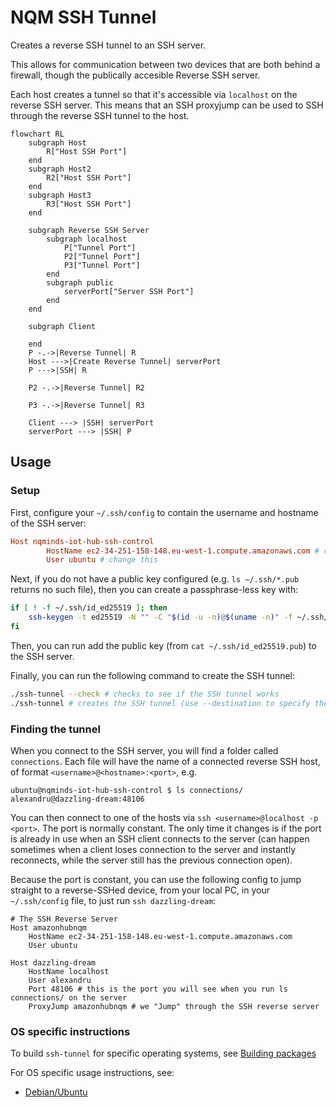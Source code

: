 # NQM SSH Tunnel

Creates a reverse SSH tunnel to an SSH server.

This allows for communication between two devices that are both behind a firewall, though the publically accesible Reverse SSH server.

Each host creates a tunnel so that it's accessible via `localhost` on the reverse SSH server. This means that an SSH proxyjump can be used to SSH
through the reverse SSH tunnel to the host.

```mermaid
flowchart RL
    subgraph Host
        R["Host SSH Port"]
    end
    subgraph Host2
        R2["Host SSH Port"]
    end
    subgraph Host3
        R3["Host SSH Port"]
    end

    subgraph Reverse SSH Server
        subgraph localhost
            P["Tunnel Port"]
            P2["Tunnel Port"]
            P3["Tunnel Port"]
        end
        subgraph public
            serverPort["Server SSH Port"]
        end
    end

    subgraph Client

    end
    P -.->|Reverse Tunnel| R
    Host --->|Create Reverse Tunnel| serverPort
    P --->|SSH| R

    P2 -.->|Reverse Tunnel| R2

    P3 -.->|Reverse Tunnel| R3

    Client ---> |SSH| serverPort
    serverPort ---> |SSH| P
```

## Usage

### Setup

First, configure your `~/.ssh/config` to contain the username and hostname of the
SSH server:

```conf
Host nqminds-iot-hub-ssh-control
        HostName ec2-34-251-158-148.eu-west-1.compute.amazonaws.com # change this
        User ubuntu # change this
```

Next, if you do not have a public key configured (e.g. `ls ~/.ssh/*.pub` returns no such file),
then you can create a passphrase-less key with:

```bash
if [ ! -f ~/.ssh/id_ed25519 ]; then
	ssh-keygen -t ed25519 -N "" -C "$(id -u -n)@$(uname -n)" -f ~/.ssh/id_ed25519
fi
```

Then, you can run add the public key (from `cat ~/.ssh/id_ed25519.pub`) to the SSH server.

Finally, you can run the following command to create the SSH tunnel:

```bash
./ssh-tunnel --check # checks to see if the SSH tunnel works
./ssh-tunnel # creates the SSH tunnel (use --destination to specify the server)
```

### Finding the tunnel

When you connect to the SSH server, you will find a folder called `connections`.
Each file will have the name of a connected reverse SSH host, of format `<username>@<hostname>:<port>`, e.g.

```console
ubuntu@nqminds-iot-hub-ssh-control $ ls connections/
alexandru@dazzling-dream:48106
```

You can then connect to one of the hosts via `ssh <username>@localhost -p <port>`.
The port is normally constant.
The only time it changes is if the port is already in use when an SSH client connects to the server (can happen sometimes when a client loses connection to the server and instantly reconnects, while the server still has the previous connection open).

Because the port is constant, you can use the following config to jump straight to a reverse-SSHed device,
from your local PC, in your `~/.ssh/config` file, to just run `ssh dazzling-dream`:

```config
# The SSH Reverse Server
Host amazonhubnqm
	HostName ec2-34-251-158-148.eu-west-1.compute.amazonaws.com
	User ubuntu

Host dazzling-dream
	HostName localhost
	User alexandru
	Port 48106 # this is the port you will see when you run ls connections/ on the server
	ProxyJump amazonhubnqm # we "Jump" through the SSH reverse server
```

### OS specific instructions

To build `ssh-tunnel` for specific operating systems, see [Building packages](./doc/Building-packages.md)

For OS specific usage instructions, see:

- [Debian/Ubuntu](./debian/README.md)
